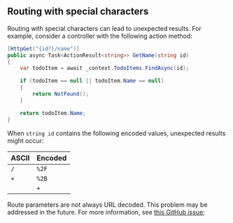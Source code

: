 ## Routing with special characters

Routing with special characters can lead to unexpected results. For example, consider a controller with the following action method:

```csharp
[HttpGet("{id?}/name")]
public async Task<ActionResult<string>> GetName(string id)
{
    var todoItem = await _context.TodoItems.FindAsync(id);

    if (todoItem == null || todoItem.Name == null)
    {
        return NotFound();
    }

    return todoItem.Name;
}
```

When `string id` contains the following encoded values, unexpected results might occur:

| ASCII  | Encoded |
| ----| ---------- |
| `/` | `%2F`  |
| `+` | `%2B`  |
| ` ` | `+`  |

Route parameters are not always URL decoded. This problem may be addressed in the future. For more information, see [this GitHub issue](https://github.com/dotnet/aspnetcore/issues/11544);
